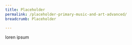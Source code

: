 ```yaml
---
title: Placeholder
permalink: /placeholder-primary-music-and-art-advanced/
breadcrumb: Placeholder

---
```


loren ipsum
